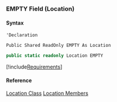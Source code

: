 ﻿### EMPTY Field (Location)

#### Syntax

```vbnet
'Declaration

Public Shared ReadOnly EMPTY As Location
```

```csharp
public static readonly Location EMPTY
```

[!include[Requirements](../partials/requirements.md)]

#### Reference

[Location Class](FChoice.Toolkits.Clarify~FChoice.Toolkits.Clarify.Location.md)
[Location Members](FChoice.Toolkits.Clarify~FChoice.Toolkits.Clarify.Location_members.md)